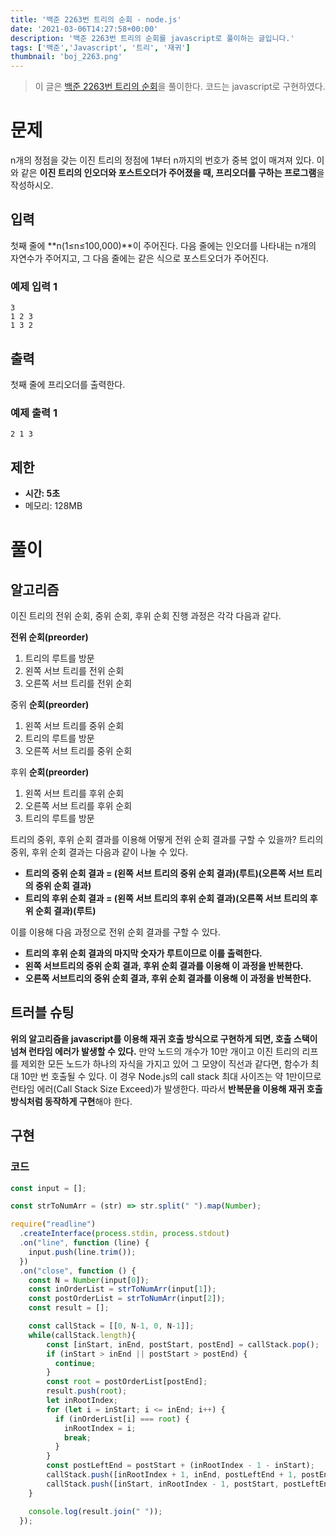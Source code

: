 ```yaml
---
title: '백준 2263번 트리의 순회 - node.js'
date: '2021-03-06T14:27:58+00:00'
description: '백준 2263번 트리의 순회를 javascript로 풀이하는 글입니다.'
tags: ['백준','Javascript', '트리', '재귀']
thumbnail: 'boj_2263.png'
---
```


> 이 글은 [백준 2263번 트리의 순회](https://www.acmicpc.net/problem/2263)을 풀이한다. 코드는 javascript로 구현하였다.

# 문제

n개의 정점을 갖는 이진 트리의 정점에 1부터 n까지의 번호가 중복 없이 매겨져 있다. 이와 같은 **이진 트리의 인오더와 포스트오더가 주어졌을 때, 프리오더를 구하는 프로그램**을 작성하시오. 

## 입력

첫째 줄에 **n(1≤n≤100,000)**이 주어진다. 다음 줄에는 인오더를 나타내는 n개의 자연수가 주어지고, 그 다음 줄에는 같은 식으로 포스트오더가 주어진다.

### 예제 입력 1

```
3
1 2 3
1 3 2
```

## 출력

첫째 줄에 프리오더를 출력한다.

### 예제 출력 1

```
2 1 3
```

## 제한

- **시간: 5초**
- 메모리: 128MB

# 풀이

## 알고리즘

이진 트리의 전위 순회, 중위 순회, 후위 순회 진행 과정은 각각 다음과 같다.

**전위 순회(preorder)**

1. 트리의 루트를 방문
2. 왼쪽 서브 트리를 전위 순회
3. 오른쪽 서브 트리를 전위 순회

중위 **순회(preorder)**

1. 왼쪽 서브 트리를 중위 순회
2. 트리의 루트를 방문
3. 오른쪽 서브 트리를 중위 순회

후위 **순회(preorder)**

1. 왼쪽 서브 트리를 후위 순회
2. 오른쪽 서브 트리를 후위 순회
3. 트리의 루트를 방문

트리의 중위, 후위 순회 결과를 이용해 어떻게 전위 순회 결과를 구할 수 있을까? 트리의 중위, 후위 순회 결과는 다음과 같이 나눌 수 있다.

- **트리의 중위 순회 결과 = (왼쪽 서브 트리의 중위 순회 결과)(루트)(오른쪽 서브 트리의 중위 순회 결과)**
- **트리의 후위 순회 결과 = (왼쪽 서브 트리의 후위 순회 결과)(오른쪽 서브 트리의 후위 순회 결과)(루트)**

이를 이용해 다음 과정으로 전위 순회 결과를 구할 수 있다. 

- **트리의 후위 순회 결과의 마지막 숫자가 루트이므로 이를 출력한다.**
- **왼쪽 서브트리의 중위 순회 결과, 후위 순회 결과를 이용해 이 과정을 반복한다.**
- **오른쪽 서브트리의 중위 순회 결과, 후위 순회 결과를 이용해 이 과정을 반복한다.**

## 트러블 슈팅

**위의 알고리즘을 javascript를 이용해 재귀 호출 방식으로 구현하게 되면, 호출 스택이 넘쳐 런타임 에러가 발생할 수 있다.** 만약 노드의 개수가 10만 개이고 이진 트리의 리프를 제외한 모든 노드가 하나의 자식을 가지고 있어 그 모양이 직선과 같다면, 함수가 최대 10만 번 호출될 수 있다. 이 경우 Node.js의 call stack 최대 사이즈는 약 1만이므로 런타임 에러(Call Stack Size Exceed)가 발생한다. 따라서 **반복문을 이용해 재귀 호출 방식처럼 동작하게 구현**해야 한다. 

## 구현

### 코드

```jsx
const input = [];

const strToNumArr = (str) => str.split(" ").map(Number);

require("readline")
  .createInterface(process.stdin, process.stdout)
  .on("line", function (line) {
    input.push(line.trim());
  })
  .on("close", function () {
    const N = Number(input[0]);
    const inOrderList = strToNumArr(input[1]);
    const postOrderList = strToNumArr(input[2]);
    const result = [];

    const callStack = [[0, N-1, 0, N-1]];
    while(callStack.length){
        const [inStart, inEnd, postStart, postEnd] = callStack.pop();
        if (inStart > inEnd || postStart > postEnd) {
          continue;
        }
        const root = postOrderList[postEnd];
        result.push(root);
        let inRootIndex;
        for (let i = inStart; i <= inEnd; i++) {
          if (inOrderList[i] === root) {
            inRootIndex = i;
            break;
          }
        }
        const postLeftEnd = postStart + (inRootIndex - 1 - inStart);
        callStack.push([inRootIndex + 1, inEnd, postLeftEnd + 1, postEnd - 1]);
        callStack.push([inStart, inRootIndex - 1, postStart, postLeftEnd]);
    }

    console.log(result.join(" "));
  });
```
